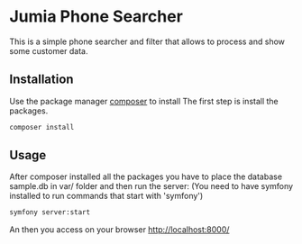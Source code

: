 # Jumia Phone Searcher

This is a simple phone searcher and filter that allows to process and show some customer data.

## Installation

Use the package manager [composer](https://getcomposer.org/) to install The first step is install the packages.

```bash
composer install
```

## Usage

After composer installed all the packages you have to place the database sample.db in var/ folder and then run the server:
(You need to have symfony installed to run commands that start with 'symfony')

```bash
symfony server:start
```
An then you access on your browser [http://localhost:8000/](http://localhost:8000/)


